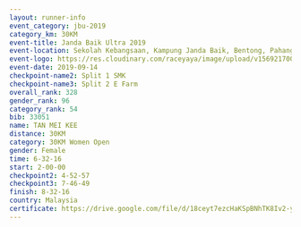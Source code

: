 ```yaml
---
layout: runner-info 
event_category: jbu-2019 
category_km: 30KM 
event-title: Janda Baik Ultra 2019  
event-location: Sekolah Kebangsaan, Kampung Janda Baik, Bentong, Pahang, Malaysia 
event-logo: https://res.cloudinary.com/raceyaya/image/upload/v1569217009/logo/janda-baik_vch1pc.jpg 
event-date: 2019-09-14 
checkpoint-name2: Split 1 SMK 
checkpoint-name3: Split 2 E Farm 
overall_rank: 328
gender_rank: 96
category_rank: 54
bib: 33051
name: TAN MEI KEE
distance: 30KM
category: 30KM Women Open
gender: Female
time: 6-32-16
start: 2-00-00
checkpoint2: 4-52-57
checkpoint3: 7-46-49
finish: 8-32-16
country: Malaysia
certificate: https://drive.google.com/file/d/18ceyt7ezcHaKSpBNhTK8Iv2-yQxCqzTq/view?usp=sharing
---
```

